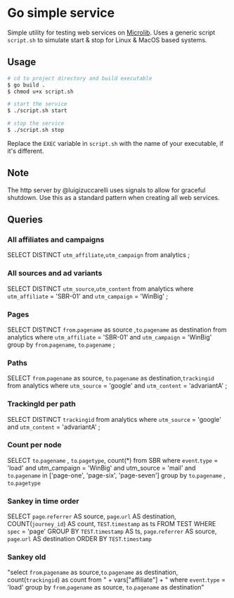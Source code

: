 # Go simple service

Simple utility for testing web services on [Microlib](https://github.com/microlib).
Uses a generic script `script.sh` to simulate start & stop for Linux & MacOS based systems. 

## Usage 

```bash
# cd to project directory and build executable
$ go build .
$ chmod u+x script.sh

# start the service
$ ./script.sh start

# stop the service
$ ./script.sh stop
```

Replace the `EXEC` variable in `script.sh` with the name of your executable, if it's different.

## Note
The http server by @luigizuccarelli uses signals to allow for graceful shutdown. Use this as a standard pattern when creating all web services. 

## Queries

### All affiliates and campaigns
SELECT DISTINCT  `utm_affiliate`,`utm_campaign` from analytics ;

### All sources and ad variants
SELECT DISTINCT `utm_source`,`utm_content` from analytics where `utm_affiliate` = 'SBR-01' and `utm_campaign` = 'WinBig' ;

### Pages
SELECT DISTINCT  `from`.`pagename` as source ,`to`.`pagename` as destination from analytics where `utm_affiliate` = 'SBR-01' and `utm_campaign` = 'WinBig' group by `from`.`pagename`, `to`.`pagename` ;

### Paths
SELECT `from`.`pagename` as source, `to`.`pagename` as destination,`trackingid`  from analytics where `utm_source` = 'google' and `utm_content` = 'advariantA' ;

### TrackingId per path
SELECT DISTINCT `trackingid`  from analytics where `utm_source` = 'google' and `utm_content` = 'advariantA' ;

### Count per node
SELECT `to`.`pagename` , `to`.`pagetype`, count(*) from SBR where `event`.`type` = 'load' and utm_campaign = 'WinBig' and utm_source = 'mail' and `to`.`pagename` in ['page-one', 'page-six', 'page-seven'] group by `to`.`pagename` , `to`.`pagetype`

### Sankey in time order
SELECT `page`.`referrer` AS source,
       `page`.`url` AS destination,
       COUNT(`journey_id`) AS count,
       `TEST`.`timestamp` as ts
FROM TEST
WHERE `spec` = 'page'
GROUP BY `TEST`.`timestamp` AS ts,
         `page`.`referrer` AS source,
         `page`.`url` AS destination
ORDER BY `TEST`.`timestamp`

### Sankey old
"select `from`.`pagename` as source,`to`.`pagename` as destination, count(`trackingid`) as count  from " +
vars["affiliate"] + " where `event`.`type` = 'load'  group by `from`.`pagename` as source, `to`.`pagename` as destination"


